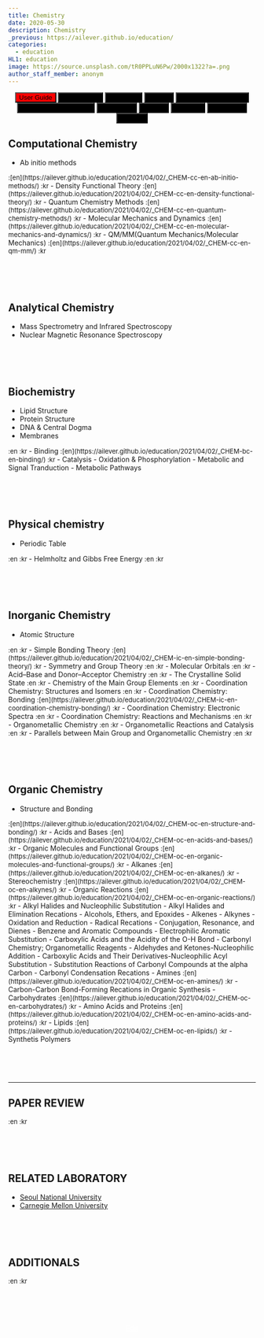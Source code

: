 ```yaml
---
title: Chemistry
date: 2020-05-30
description: Chemistry
_previous: https://ailever.github.io/education/
categories:
  - education
HL1: education
image: https://source.unsplash.com/tR0PPLuN6Pw/2000x1322?a=.png
author_staff_member: anonym
---
```


<!-- Top Block -->
<div align="center" class="top_btn_box">
  <button class="top_btn" type="button" style="background-color:red;" onclick="location.href='https://ailever.github.io/user%20guide/2021/02/25/User-Guide/'">User Guide</button>
  <button class="top_btn" type="button" style="background-color:black;" onclick="location.href='https://ailever.github.io/education/2020/05/30/Mathematics'">Mathematics</button>
  <button class="top_btn" type="button" style="background-color:black;" onclick="location.href='https://ailever.github.io/education/2020/05/30/Chemistry'">Chemistry</button>
  <button class="top_btn" type="button" style="background-color:black;" onclick="location.href='https://ailever.github.io/education/2020/05/30/Biology'">Biology</button>
  <button class="top_btn" type="button" style="background-color:black;" onclick="location.href='https://ailever.github.io/education/2020/05/30/Computer-Engineering'">Computer Engineering</button>
  <button class="top_btn" type="button" style="background-color:black;" onclick="location.href='https://ailever.github.io/education/2020/05/30/Mechanical-Engineering'">Mechanical Engineering</button>
  <button class="top_btn" type="button" style="background-color:black;" onclick="location.href='https://ailever.github.io/education/2020/05/30/Electronics'">Electronics</button>
  <button class="top_btn" type="button" style="background-color:black;" onclick="location.href='https://ailever.github.io/education/2020/05/30/Physics'">Physics</button>
  <button class="top_btn" type="button" style="background-color:black;" onclick="location.href='https://ailever.github.io/education/2020/05/30/Statistics'">Statistics</button>
  <button class="top_btn" type="button" style="background-color:black;" onclick="location.href='https://ailever.github.io/education/2020/05/30/Economics'">Economics</button>
  <button class="top_btn" type="button" style="background-color:black;" onclick="location.href='https://ailever.github.io/education/2020/05/30/Finance'">Finance</button>    
</div>
<!-- Top Block -->

## Computational Chemistry
- Ab initio methods
<span style="font-size:small;">
  :[en](https://ailever.github.io/education/2021/04/02/_CHEM-cc-en-ab-initio-methods/)
  :kr
</span>
- Density Functional Theory
<span style="font-size:small;">
  :[en](https://ailever.github.io/education/2021/04/02/_CHEM-cc-en-density-functional-theory/)
  :kr
</span>
- Quantum Chemistry Methods
<span style="font-size:small;">
  :[en](https://ailever.github.io/education/2021/04/02/_CHEM-cc-en-quantum-chemistry-methods/)
  :kr
</span>
- Molecular Mechanics and Dynamics
<span style="font-size:small;">
  :[en](https://ailever.github.io/education/2021/04/02/_CHEM-cc-en-molecular-mechanics-and-dynamics/)
  :kr
</span>
- QM/MM(Quantum Mechanics/Molecular Mechanics)
<span style="font-size:small;">
  :[en](https://ailever.github.io/education/2021/04/02/_CHEM-cc-en-qm-mm/)
  :kr
</span>


<br><br><br>
## Analytical Chemistry
- Mass Spectrometry and Infrared Spectroscopy
- Nuclear Magnetic Resonance Spectroscopy


<br><br><br>
## Biochemistry
- Lipid Structure
- Protein Structure
- DNA & Central Dogma
- Membranes
<span style="font-size:small;">
  :en
  :kr
</span>
- Binding
<span style="font-size:small;">
  :[en](https://ailever.github.io/education/2021/04/02/_CHEM-bc-en-binding/)
  :kr
</span>
- Catalysis
- Oxidation & Phosphorylation
- Metabolic and Signal Tranduction
- Metabolic Pathways


<br><br><br>
## Physical chemistry
- Periodic Table
<span style="font-size:small;">
  :en
  :kr
</span>
- Helmholtz and Gibbs Free Energy
<span style="font-size:small;">
  :en
  :kr
</span>


<br><br><br>
## Inorganic Chemistry
- Atomic Structure
<span style="font-size:small;">
  :en
  :kr
</span>
- Simple Bonding Theory
<span style="font-size:small;">
  :[en](https://ailever.github.io/education/2021/04/02/_CHEM-ic-en-simple-bonding-theory/)
  :kr
</span>
- Symmetry and Group Theory
<span style="font-size:small;">
  :en
  :kr
</span>
- Molecular Orbitals
<span style="font-size:small;">
  :en
  :kr
</span>
- Acid–Base and Donor–Acceptor Chemistry
<span style="font-size:small;">
  :en
  :kr
</span>
- The Crystalline Solid State
<span style="font-size:small;">
  :en
  :kr
</span>
- Chemistry of the Main Group Elements
<span style="font-size:small;">
  :en
  :kr
</span>
- Coordination Chemistry: Structures and Isomers
<span style="font-size:small;">
  :en
  :kr
</span>
- Coordination Chemistry: Bonding
<span style="font-size:small;">
  :[en](https://ailever.github.io/education/2021/04/02/_CHEM-ic-en-coordination-chemistry-bonding/)
  :kr
</span>
- Coordination Chemistry: Electronic Spectra
<span style="font-size:small;">
  :en
  :kr
</span>
- Coordination Chemistry: Reactions and Mechanisms
<span style="font-size:small;">
  :en
  :kr
</span>
- Organometallic Chemistry
<span style="font-size:small;">
  :en
  :kr
</span>
- Organometallic Reactions and Catalysis
<span style="font-size:small;">
  :en
  :kr
</span>
- Parallels between Main Group and Organometallic Chemistry
<span style="font-size:small;">
  :en
  :kr
</span>

<br><br><br>
## Organic Chemistry
- Structure and Bonding
<span style="font-size:small;">
  :[en](https://ailever.github.io/education/2021/04/02/_CHEM-oc-en-structure-and-bonding/)
  :kr
</span>
- Acids and Bases
<span style="font-size:small;">
  :[en](https://ailever.github.io/education/2021/04/02/_CHEM-oc-en-acids-and-bases/)
  :kr
</span>
- Organic Molecules and Functional Groups
<span style="font-size:small;">
  :[en](https://ailever.github.io/education/2021/04/02/_CHEM-oc-en-organic-molecules-and-functional-groups/)
  :kr
</span>
- Alkanes
<span style="font-size:small;">
  :[en](https://ailever.github.io/education/2021/04/02/_CHEM-oc-en-alkanes/)
  :kr
</span>
- Stereochemistry
<span style="font-size:small;">
  :[en](https://ailever.github.io/education/2021/04/02/_CHEM-oc-en-alkynes/)
  :kr
</span>
- Organic Reactions
<span style="font-size:small;">
  :[en](https://ailever.github.io/education/2021/04/02/_CHEM-oc-en-organic-reactions/)
  :kr
</span>
- Alkyl Halides and Nucleophilic Substitution
- Alkyl Halides and Elimination Recations
- Alcohols, Ethers, and Epoxides
- Alkenes
- Alkynes
- Oxidation and Reduction
- Radical Recations
- Conjugation, Resonance, and Dienes
- Benzene and Aromatic Compounds
- Electrophilic Aromatic Substitution
- Carboxylic Acids and the Acidity of the O-H Bond
- Carbonyl Chemistry; Organometallic Reagents
- Aldehydes and Ketones-Nucleophilic Addition
- Carboxylic Acids and Their Derivatives-Nucleophilic Acyl Substitution
- Substitution Reactions of Carbonyl Compounds at the alpha Carbon
- Carbonyl Condensation Recations
- Amines
<span style="font-size:small;">
  :[en](https://ailever.github.io/education/2021/04/02/_CHEM-oc-en-amines/)
  :kr
</span>
- Carbon-Carbon Bond-Forming Recations in Organic Synthesis
- Carbohydrates
<span style="font-size:small;">
  :[en](https://ailever.github.io/education/2021/04/02/_CHEM-oc-en-carbohydrates/)
  :kr
</span>
- Amino Acids and Proteins
<span style="font-size:small;">
  :[en](https://ailever.github.io/education/2021/04/02/_CHEM-oc-en-amino-acids-and-proteins/)
  :kr
</span>
- Lipids
<span style="font-size:small;">
  :[en](https://ailever.github.io/education/2021/04/02/_CHEM-oc-en-lipids/)
  :kr
</span>
- Synthetis Polymers




<br><br><br>

--- 

## PAPER REVIEW
<span style="font-size:small;">
  :en
  :kr
</span>


<br><br><br>
## RELATED LABORATORY
- [Seoul National University](https://chem.snu.ac.kr/research-faculty/faculty/fulltime)
- [Carnegie Mellon University](https://www.cmu.edu/chemistry/research/bio_chem.html)

<br><br><br>
## ADDITIONALS
<span style="font-size:small;">
  :en
  :kr
</span>

<br><br><br>
<!-- Bottom Block -->
<div align="center" class="bottom_btn_box">
  <span class="bottom_btn"><a href="https://github.com/ailever/ailever.github.io/blob/master/_posts/education/2020-05-30-Chemistry.md" target="_blank" style="color:white">Edit</a></span>
</div>
<!-- Bottom Block -->

<!-- Notice
# Mathematical Expression
- outline : $  $
- inline  : $$  $$

# Default Div Tag
- align : left, right, center
- font-size : xx-small, x-small, small, medium, large, x-large, xx-large
- font-weight : normal, bold
- color : red, orange, yellow, green, cyan, blue, purple, pink, white, gray, brown
- background-color : red, orange, yellow, green, cyan, blue, purple, pink, white, gray, brown

# Html Ref
- color code : https://htmlcolorcodes.com/
- tags : https://www.w3schools.com/tags/default.asp
- attributes : https://www.w3schools.com/tags/ref_attributes.asp
Notice -->



